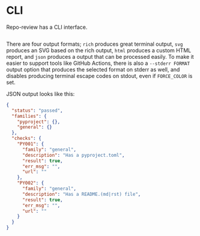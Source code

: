 # CLI

Repo-review has a CLI interface.

```{program-output} python -m repo_review --help

```

There are four output formats; `rich` produces great terminal output, `svg`
produces an SVG based on the rich output, `html` produces a custom HTML report,
and `json` produces a output that can be processed easily. To make it easier to
support tools like GitHub Actions, there is also a `--stderr FORMAT` output
option that produces the selected format on stderr as well, and disables
producing terminal escape codes on stdout, even if `FORCE_COLOR` is set.

JSON output looks like this:

```json
{
  "status": "passed",
  "families": {
    "pyproject": {},
    "general": {}
  },
  "checks": {
    "PY001": {
      "family": "general",
      "description": "Has a pyproject.toml",
      "result": true,
      "err_msg": "",
      "url": ""
    },
    "PY002": {
      "family": "general",
      "description": "Has a README.(md|rst) file",
      "result": true,
      "err_msg": "",
      "url": ""
    }
  }
}
```
